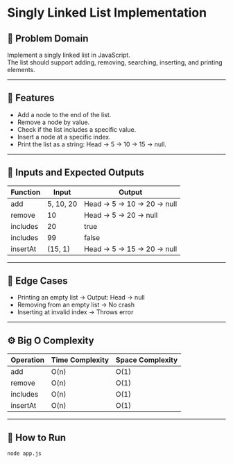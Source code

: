 # Singly Linked List Implementation

## 🧠 Problem Domain

Implement a singly linked list in JavaScript.  
The list should support adding, removing, searching, inserting, and printing elements.

---

## 🧪 Features

- Add a node to the end of the list.
- Remove a node by value.
- Check if the list includes a specific value.
- Insert a node at a specific index.
- Print the list as a string: Head → 5 → 10 → 15 → null.

---

## 🔣 Inputs and Expected Outputs

| Function       | Input           | Output                      |
|----------------|------------------|------------------------------|
| add            | 5, 10, 20       | Head → 5 → 10 → 20 → null   |
| remove         | 10              | Head → 5 → 20 → null        |
| includes       | 20              | true                        |
| includes       | 99              | false                       |
| insertAt       | (15, 1)         | Head → 5 → 15 → 20 → null   |

---

## 🧪 Edge Cases

- Printing an empty list → Output: Head → null
- Removing from an empty list → No crash
- Inserting at invalid index → Throws error

---

## ⚙️ Big O Complexity

| Operation   | Time Complexity | Space Complexity |
|-------------|------------------|-------------------|
| add         | O(n)             | O(1)              |
| remove      | O(n)             | O(1)              |
| includes    | O(n)             | O(1)              |
| insertAt    | O(n)             | O(1)              |

---

## 🔧 How to Run

```bash
node app.js
